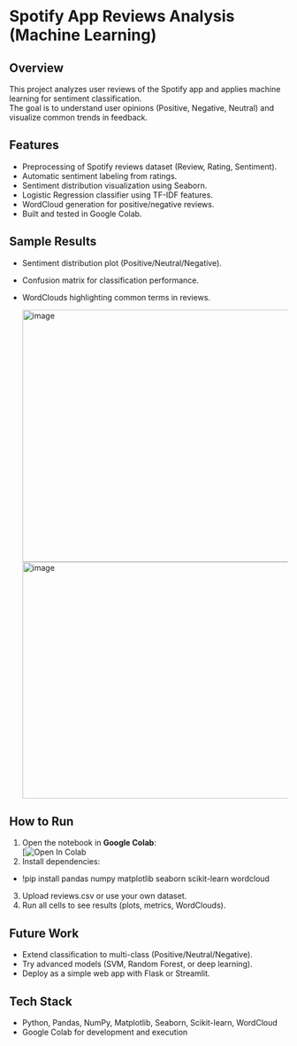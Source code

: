 # Spotify App Reviews Analysis (Machine Learning)

## Overview
This project analyzes user reviews of the Spotify app and applies machine learning for sentiment classification.  
The goal is to understand user opinions (Positive, Negative, Neutral) and visualize common trends in feedback.  

## Features
- Preprocessing of Spotify reviews dataset (Review, Rating, Sentiment).
- Automatic sentiment labeling from ratings.
- Sentiment distribution visualization using Seaborn.
- Logistic Regression classifier using TF-IDF features.
- WordCloud generation for positive/negative reviews.
- Built and tested in Google Colab.

## Sample Results
- Sentiment distribution plot (Positive/Neutral/Negative).
- Confusion matrix for classification performance.
- WordClouds highlighting common terms in reviews.

  <img width="589" height="455" alt="image" src="https://github.com/user-attachments/assets/57d21d43-126d-4566-8c9b-624a704e52d7" />
  <img width="790" height="427" alt="image" src="https://github.com/user-attachments/assets/7be178e9-5d5b-43ca-afda-b74638b8730d" />


## How to Run
1. Open the notebook in **Google Colab**:  
   [![Open In Colab](https://colab.research.google.com/drive/1eSsuwj3j4OyHhsLMhar2tROn8lhEYe89?usp=sharing)
2. Install dependencies:
- !pip install pandas numpy matplotlib seaborn scikit-learn wordcloud
3. Upload reviews.csv or use your own dataset.
4. Run all cells to see results (plots, metrics, WordClouds).

## Future Work
- Extend classification to multi-class (Positive/Neutral/Negative).
- Try advanced models (SVM, Random Forest, or deep learning).
- Deploy as a simple web app with Flask or Streamlit.


## Tech Stack
- Python, Pandas, NumPy, Matplotlib, Seaborn, Scikit-learn, WordCloud
- Google Colab for development and execution
